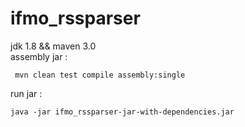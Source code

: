 # ifmo_rssparser
jdk 1.8  && maven 3.0    
assembly jar  :  
     
     
     
     mvn clean test compile assembly:single    
  
run jar  :  
    
    
    java -jar ifmo_rssparser-jar-with-dependencies.jar